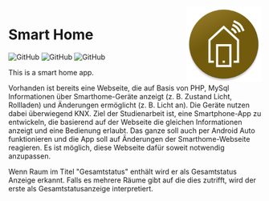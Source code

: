 <img src="docs/img/icon.png" height="150" align="right">

# Smart Home

![GitHub](https://img.shields.io/github/license/Christian-2003/smart-home?color=red)
![GitHub](https://img.shields.io/github/issues/Christian-2003/smart-home?color=purple)
![GitHub](https://img.shields.io/github/repo-size/Christian-2003/smart-home?color=blue)

This is a smart home app.

Vorhanden ist bereits eine Webseite, die auf Basis von PHP, MySql Informationen über Smarthome-Geräte anzeigt (z. B. Zustand Licht, Rollladen) und Änderungen ermöglicht (z. B. Licht an). Die Geräte nutzen dabei überwiegend KNX. Ziel der Studienarbeit ist, eine Smartphone-App zu entwickeln, die basierend auf der Webseite die gleichen Informationen anzeigt und eine Bedienung erlaubt. Das ganze soll auch per Android Auto funktionieren und die App soll auf Änderungen der Smarthome-Webseite reagieren. Es ist möglich, diese Webseite dafür soweit notwendig anzupassen.

Wenn Raum im Titel "Gesamtstatus" enthält wird er als Gesamtstatus Anzeige erkannt. Falls es mehrere Räume gibt auf die dies zutrifft, wird der erste als Gesamtstatusanzeige interpretiert.
